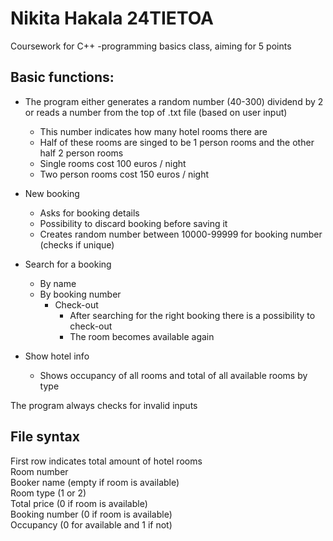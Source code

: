 # Nikita Hakala 24TIETOA
Coursework for C++ -programming basics class, aiming for 5 points

Basic functions:
- 
- The program either generates a random number (40-300) dividend by 2 or reads a number from the top of .txt file (based on user input)
  - This number indicates how many hotel rooms there are
  - Half of these rooms are singed to be 1 person rooms and the other half 2 person rooms
  - Single rooms cost 100 euros / night
  - Two person rooms cost 150 euros / night
 

- New booking
  - Asks for booking details
  - Possibility to discard booking before saving it
  - Creates random number between 10000-99999 for booking number (checks if unique)

- Search for a booking
  - By name
  - By booking number
    - Check-out
      - After searching for the right booking there is a possibility to check-out
      - The room becomes available again
 
- Show hotel info
  - Shows occupancy of all rooms and total of all available rooms by type
 
The program always checks for invalid inputs

File syntax
-
First row indicates total amount of hotel rooms   
Room number  
Booker name (empty if room is available)  
Room type (1 or 2)  
Total price (0 if room is available)  
Booking number (0 if room is available)  
Occupancy (0 for available and 1 if not)  
